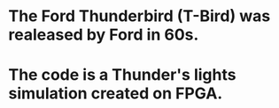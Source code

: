 # The Ford Thunderbird (T-Bird) was realeased by Ford in 60s.
# The code is a Thunder's lights simulation created on FPGA.
